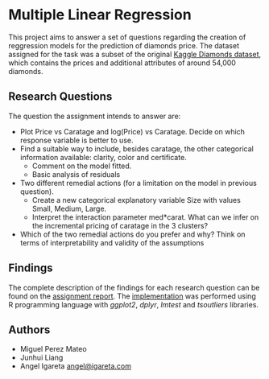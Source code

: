 # Multiple Linear Regression

This project aims to answer a set of questions regarding the creation of reggression models for the prediction of diamonds price. The dataset assigned for the task was a subset of the original [Kaggle Diamonds dataset](https://www.kaggle.com/shivam2503/diamonds), which contains the prices and additional attributes of around 54,000 diamonds.

## Research Questions

The question the assignment intends to answer are:

- Plot Price vs Caratage and log(Price) vs Caratage. Decide on which response variable is better to use.
- Find a suitable way to include, besides caratage, the other categorical information available: clarity, color and certificate.
  - Comment on the model fitted.
  - Basic analysis of residuals
- Two different remedial actions (for a limitation on the model in previous question).
  - Create a new categorical explanatory variable Size with values Small, Medium, Large.
  - Interpret the interaction parameter med\*carat. What can we infer on the incremental pricing of caratage in the 3 clusters?
- Which of the two remedial actions do you prefer and why? Think on terms of interpretability and validity of the assumptions

## Findings

The complete description of the findings for each research question can be found on the [assignment report](./docs/multiple_linear_regression_report.pdf). The [implementation](./multiple_linear_regression.R) was performed using R programming language with _ggplot2_, _dplyr_, _lmtest_ and _tsoutliers_ libraries.

## Authors

- Miguel Perez Mateo
- Junhui Liang
- Angel Igareta [angel@igareta.com](mailto:angel@igareta.com)
